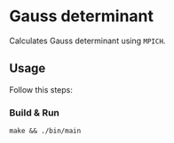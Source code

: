 # Gauss determinant

Calculates Gauss determinant using `MPICH`.

## Usage

Follow this steps:

### Build & Run

    make && ./bin/main
